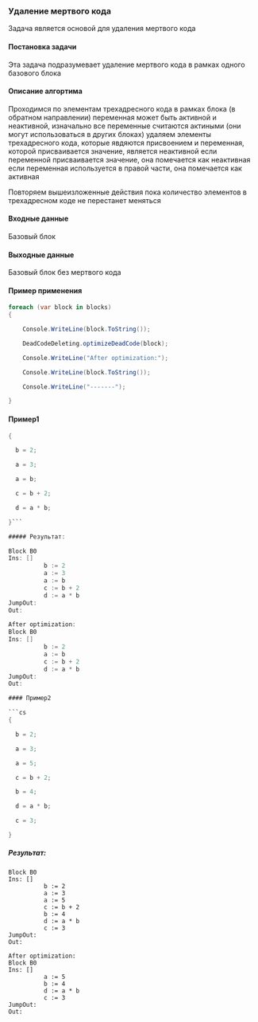 ### Удаление мертвого кода

Задача является основой для удаления мертвого кода

#### Постановка задачи

Эта задача подразумевает удаление мертвого кода в рамках одного базового блока

#### Описание алгортима

Проходимся по элементам трехадресного кода в рамках блока (в обратном направлении)
переменная может быть активной и неактивной, изначально все переменные считаются актиными (они могут использоваться в других блоках)
удаляем элементы трехадресного кода, которые явдяются присвоением и переменная, которой присваивается значение, является неактивной
если переменной присваивается значение, она помечается как неактивная
если переменная используется в правой части, она помечается как активная

Повторяем вышеизложенные действия пока количество элементов в трехадресном коде не перестанет меняться

#### Входные данные

Базовый блок

#### Выходные данные

Базовый блок без мертвого кода

#### Пример применения

```cs
foreach (var block in blocks)
{

    Console.WriteLine(block.ToString());

    DeadCodeDeleting.optimizeDeadCode(block);

    Console.WriteLine("After optimization:");

    Console.WriteLine(block.ToString());

    Console.WriteLine("-------");

}
```


#### Пример1

```cs
{

  b = 2;

  a = 3;

  a = b;

  c = b + 2;

  d = a * b;

}```

##### Результат:

Block B0
Ins: []
          b := 2
          a := 3
          a := b
          c := b + 2
          d := a * b
JumpOut: 
Out: 

After optimization:
Block B0
Ins: []
          b := 2
          a := b
          c := b + 2
          d := a * b
JumpOut: 
Out: 

#### Пример2

```cs
{

  b = 2;

  a = 3;

  a = 5;

  c = b + 2;

  b = 4;

  d = a * b;

  c = 3;

}
```

##### Результат:

```
Block B0
Ins: []
          b := 2
          a := 3
          a := 5
          c := b + 2
          b := 4
          d := a * b
          c := 3
JumpOut: 
Out: 

After optimization:
Block B0
Ins: []
          a := 5
          b := 4
          d := a * b
          c := 3
JumpOut: 
Out: 
```


